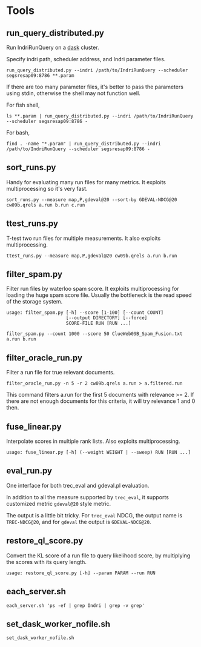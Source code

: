 # Tools

## run_query_distributed.py

Run IndriRunQuery on a [dask](https://github.com/dask/distributed)
cluster.

Specify indri path, scheduler address, and Indri parameter files.

```
run_query_distributed.py --indri /path/to/IndriRunQuery --scheduler segsresap09:8786 **.param
```

If there are too many parameter files, it's better to pass the
parameters using stdin, otherwise the shell may not function well.

For fish shell,
```
ls **.param | run_query_distributed.py --indri /path/to/IndriRunQuery --scheduler segsresap09:8786 -
```

For bash,
```
find . -name "*.param" | run_query_distributed.py --indri /path/to/IndriRunQuery --scheduler segsresap09:8786 -
```

## sort_runs.py

Handy for evaluating many run files for many metrics. It exploits
multiprocessing so it's very fast.

```
sort_runs.py --measure map,P,gdeval@20 --sort-by GDEVAL-NDCG@20 cw09b.qrels a.run b.run c.run
```

## ttest_runs.py

T-test two run files for multiple measurements. It also exploits
multiprocessing.

```
ttest_runs.py --measure map,P,gdeval@20 cw09b.qrels a.run b.run
```

## filter_spam.py

Filter run files by waterloo spam score. It exploits multiprocessing
for loading the huge spam score file. Usually the bottleneck is the
read speed of the storage system.

```
usage: filter_spam.py [-h] --score [1-100] [--count COUNT]
                      [--output DIRECTORY] [--force]
                      SCORE-FILE RUN [RUN ...]
```

```
filter_spam.py --count 1000 --score 50 ClueWeb09B_Spam_Fusion.txt a.run b.run
```

## filter_oracle_run.py

Filter a run file for true relevant documents.

```
filter_oracle_run.py -n 5 -r 2 cw09b.qrels a.run > a.filtered.run
```

This command filters a.run for the first 5 documents with relevance >= 2. 
If there are not enough documents for this criteria, it will try
relevance 1 and 0 then.

## fuse_linear.py

Interpolate scores in multiple rank lists. Also exploits multiprocessing.

```
usage: fuse_linear.py [-h] (--weight WEIGHT | --sweep) RUN [RUN ...]
```

## eval_run.py

One interface for both trec_eval and gdeval.pl evaluation.

In addition to all the measure supported by `trec_eval`, it supports
customized metric `gdeval@20` style metric.

The output is a little bit tricky. For `trec_eval` NDCG, the output
name is `TREC-NDCG@20`, and for `gdeval` the output is
`GDEVAL-NDCG@20`.

## restore_ql_score.py

Convert the KL score of a run file to query likelihood score, by
multiplying the scores with its query length.

```
usage: restore_ql_score.py [-h] --param PARAM --run RUN
```

## each_server.sh

```shell
each_server.sh 'ps -ef | grep Indri | grep -v grep'
```

## set_dask_worker_nofile.sh

```shell
set_dask_worker_nofile.sh
```

